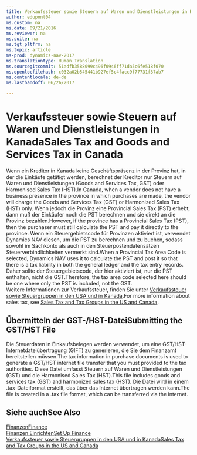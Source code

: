 ```yaml
---
title: Verkaufssteuer sowie Steuern auf Waren und Dienstleistungen in Kanada
author: edupont04
ms.custom: na
ms.date: 09/21/2016
ms.reviewer: na
ms.suite: na
ms.tgt_pltfrm: na
ms.topic: article
ms-prod: dynamics-nav-2017
ms.translationtype: Human Translation
ms.sourcegitcommit: 51adfb3588099c496f0946ff71da5c6fe518f070
ms.openlocfilehash: c032a02b545441b927ef5c4facc9f77731f37ab7
ms.contentlocale: de-de
ms.lasthandoff: 06/26/2017

---
```


# <a name="sales-tax-and-goods-and-services-tax-in-canada"></a><span data-ttu-id="afdc5-102">Verkaufssteuer sowie Steuern auf Waren und Dienstleistungen in Kanada</span><span class="sxs-lookup"><span data-stu-id="afdc5-102">Sales Tax and Goods and Services Tax in Canada</span></span>
<span data-ttu-id="afdc5-103">Wenn ein Kreditor in Kanada keine Geschäftspräsenz in der Provinz hat, in der die Einkäufe getätigt werden, berechnet der Kreditor nur Steuern auf Waren und Dienstleistungen (Goods and Services Tax, GST) oder Harmonised Sales Tax (HST).</span><span class="sxs-lookup"><span data-stu-id="afdc5-103">In Canada, when a vendor does not have a business presence in the province in which purchases are made, the vendor will charge the Goods and Services Tax (GST) or Harmonized Sales Tax (HST) only.</span></span> <span data-ttu-id="afdc5-104">Wenn jedoch die Provinz eine Provincial Sales Tax (PST) erhebt, dann muß der Einkäufer noch die PST berechnen und sie direkt an die Provinz bezahlen.</span><span class="sxs-lookup"><span data-stu-id="afdc5-104">However, if the province has a Provincial Sales Tax (PST), then the purchaser must still calculate the PST and pay it directly to the province.</span></span> <span data-ttu-id="afdc5-105">Wenn ein Steuergebietscode für Provinzen aktiviert ist, verwendet Dynamics NAV diesen, um die PST zu berechnen und zu buchen, sodass sowohl im Sachkonto als auch in den Steuerpostendatensätzen Steuerverbindlichkeiten vermerkt sind.</span><span class="sxs-lookup"><span data-stu-id="afdc5-105">When a Provincial Tax Area Code is selected, Dynamics NAV uses it to calculate the PST and post it so that there is a tax liability in both the general ledger and the tax entry records.</span></span> <span data-ttu-id="afdc5-106">Daher sollte der Steuergebietscode, der hier aktiviert ist, nur die PST enthalten, nicht die GST.</span><span class="sxs-lookup"><span data-stu-id="afdc5-106">Therefore, the tax area code selected here should be one where only the PST is included, not the GST.</span></span>  
<span data-ttu-id="afdc5-107">Weitere Informationen zur Verkaufssteuer, finden Sie unter [Verkaufssteuer sowie Steuergruppen in den USA und in Kanada](us-finance-setup-sales-tax.md).</span><span class="sxs-lookup"><span data-stu-id="afdc5-107">For more information about sales tax, see [Sales Tax and Tax Groups in the US and Canada](us-finance-setup-sales-tax.md).</span></span>  

## <a name="submitting-the-gsthst-file"></a><span data-ttu-id="afdc5-108">Übermitteln der GST-/HST-Datei</span><span class="sxs-lookup"><span data-stu-id="afdc5-108">Submitting the GST/HST File</span></span>
<span data-ttu-id="afdc5-109">Die Steuerdaten in Einkaufsbelegen werden verwendet, um eine GST/HST-Internetdateiübertragung (GIFT) zu generieren, die Sie dem Finanzamt bereitstellen müssen.</span><span class="sxs-lookup"><span data-stu-id="afdc5-109">The tax information in purchase documents is used to generate a GST/HST internet file transfer that you must  provided to the tax authorities.</span></span> <span data-ttu-id="afdc5-110">Diese Datei umfasst Steuern auf Waren und Dienstleistungen (GST) und die Harmonised Sales Tax (HST).</span><span class="sxs-lookup"><span data-stu-id="afdc5-110">This file includes goods and services tax (GST) and harmonized sales tax (HST).</span></span> <span data-ttu-id="afdc5-111">Die Datei wird in einem .tax-Dateiformat erstellt, das über das Internet übertragen werden kann.</span><span class="sxs-lookup"><span data-stu-id="afdc5-111">The file is created in a .tax file format, which can be transferred via the internet.</span></span>  

## <a name="see-also"></a><span data-ttu-id="afdc5-112">Siehe auch</span><span class="sxs-lookup"><span data-stu-id="afdc5-112">See Also</span></span>
[<span data-ttu-id="afdc5-113">Finanzen</span><span class="sxs-lookup"><span data-stu-id="afdc5-113">Finance</span></span>](finance-setup.md)  
[<span data-ttu-id="afdc5-114">Finanzen Einrichten</span><span class="sxs-lookup"><span data-stu-id="afdc5-114">Set Up Finance</span></span>](finance-setup-setup-finance-setup.md)  
[<span data-ttu-id="afdc5-115">Verkaufssteuer sowie Steuergruppen in den USA und in Kanada</span><span class="sxs-lookup"><span data-stu-id="afdc5-115">Sales Tax and Tax Groups in the US and Canada</span></span>](us-finance-setup-sales-tax.md)

